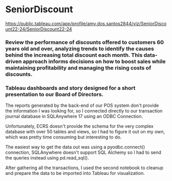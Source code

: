 # SeniorDiscount
https://public.tableau.com/app/profile/amy.dos.santos2844/viz/SeniorDiscount22-24/SeniorDiscount22-24

### Review the performance of discounts offered to customers 60 years old and over, analyzing trends to identify the causes behind the increasing total discount each month. This data-driven approach informs decisions on how to boost sales while maintaining profitability and managing the rising costs of discounts.
### Tableau dashboards and story designed for a short presentation to our Board of Directors.

The reports generated by the back-end of our POS system don't provide the information I was looking for, so I connected directly to our transaction journal database in SQLAnywhere 17 using an ODBC Connection.

Unfortunately, ECRS doesn't provide the schema for the very complex database with over 50 tables and views, so I had to figure it out on my own, which was pretty time consuming but interesting to do.

The easiest way to get the data out was using a pyodbc.connect() connection, SQLAnywhere doesn't support SQL Alchemy so I had to send the queries instead using pd.read_sql().

After gathering all the transactions, I used the second notebook to cleanup and prepare the data to be imported into Tableau for visualization.

